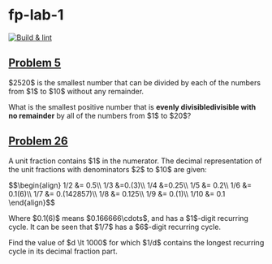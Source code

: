 # fp-lab-1

[![Build & lint](https://github.com/nerfthisdev/fp-lab-1/actions/workflows/ci.yml/badge.svg)](https://github.com/nerfthisdev/fp-lab-1/actions/workflows/ci.yml)

## [Problem 5](https://projecteuler.net/problem=5)

<p>$2520$ is the smallest number that can be divided by each of the numbers from $1$ to $10$ without any remainder.</p>
<p>What is the smallest positive number that is <strong class="tooltip">evenly divisible<span class="tooltiptext">divisible with no remainder</span></strong> by all of the numbers from $1$ to $20$?</p>

## [Problem 26](https://projecteuler.net/problem=26)

<p>A unit fraction contains $1$ in the numerator. The decimal representation of the unit fractions with denominators $2$ to $10$ are given:</p>
$$\begin{align}
1/2 &amp;= 0.5\\
1/3 &amp;=0.(3)\\
1/4 &amp;=0.25\\
1/5 &amp;= 0.2\\
1/6 &amp;= 0.1(6)\\
1/7 &amp;= 0.(142857)\\
1/8 &amp;= 0.125\\
1/9 &amp;= 0.(1)\\
1/10 &amp;= 0.1
\end{align}$$
<p>Where $0.1(6)$ means $0.166666\cdots$, and has a $1$-digit recurring cycle. It can be seen that $1/7$ has a $6$-digit recurring cycle.</p>
<p>Find the value of $d \lt 1000$ for which $1/d$ contains the longest recurring cycle in its decimal fraction part.</p>
